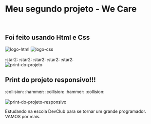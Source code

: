 <h1>Meu segundo projeto - We Care</h1>
<br>
<h2>Foi feito usando Html e Css</h2>
<img src="https://img.shields.io/badge/HTML5-E34F26?style=for-the-badge&logo=html5&logoColor=white" alt="logo-html" />
<img src="https://img.shields.io/badge/CSS3-1572B6?style=for-the-badge&logo=css3&logoColor=white" alt="logo-css" />
<br>
<br>:star2: :star2: :star2: :star2: :star2:
<br>
<img src="https://github.com/andersonpontes88/We-Care-Responsivo/blob/master/assets/We-Care%202.png?raw=true" alt="print-do-projeto" />
<br>
<h2>Print do projeto responsivo!!!</h2>
:collision: :hammer: :collision: :hammer: :collision:
<br>
<br>
<img src="https://github.com/andersonpontes88/We-Care-Responsivo/blob/master/assets/We-Care%20Responsivo.png?raw=true" alt="print-do-projeto-responsivo" />
<br>
<p>Estudando na escola DevClub para se tornar um grande programador. VAMOS por mais.</p>

